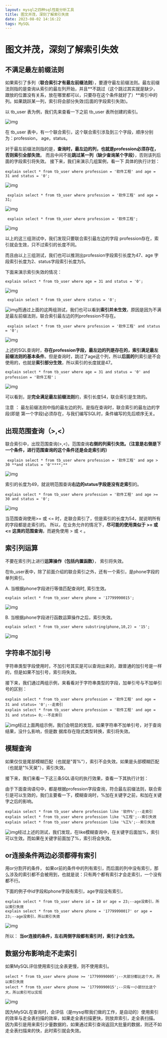 ```yaml
---
layout: mysql之四种sql性能分析工具
title: 图文并茂，深刻了解索引失效
date: 2023-08-02 14:16:22
tags: MySQL
---
```


# 图文并茂，深刻了解索引失效

## 不满足最左前缀法则

如果索引了多列（**联合索引才有最左前缀法则**），要遵守最左前缀法则。最左前缀法则指的是查询从索引的最左列开始，并且**不跳过（这个跳过其实就是缺少，跟放的位置没有关系，放在哪里都可以，只要存在这个条件就好了）**索引中的列。如果跳跃某一列，索引将会部分失效(后面的字段索引失效)。

以 tb_user 表为例，我们先来查看一下之前 tb_user 表所创建的索引。

![img](../pic/%E5%9B%BE%E6%96%87%E5%B9%B6%E8%8C%82%EF%BC%8C%E6%B7%B1%E5%88%BB%E4%BA%86%E8%A7%A3%E7%B4%A2%E5%BC%95%E5%A4%B1%E6%95%88/1690945116338-eed59d7d-1b45-4429-b41e-6875b139659a.png)

在 tb_user 表中，有一个联合索引，这个联合索引涉及到三个字段，顺序分别为：profession， age，status。 

对于最左前缀法则指的是，**查询时，最左边的列，也就是profession必须****存在****，否则索引全部失效**。 而且中间不能**跳过某一列（缺少查询某个字段）**，否则该列后面的字段索引将失效。 接下来，我们来演示几组案例，看一下 具体的执行计划：  

 ` explain select * from tb_user where profession = '软件工程' and age = 31 and status = '0';  `

![img](../pic/%E5%9B%BE%E6%96%87%E5%B9%B6%E8%8C%82%EF%BC%8C%E6%B7%B1%E5%88%BB%E4%BA%86%E8%A7%A3%E7%B4%A2%E5%BC%95%E5%A4%B1%E6%95%88/1690945206081-2f15c516-93da-41ad-b188-eb688d4d8638.png)

```
 explain select * from tb_user where profession = '软件工程' and age = 31;  
```

![img](../pic/%E5%9B%BE%E6%96%87%E5%B9%B6%E8%8C%82%EF%BC%8C%E6%B7%B1%E5%88%BB%E4%BA%86%E8%A7%A3%E7%B4%A2%E5%BC%95%E5%A4%B1%E6%95%88/1690945240392-b4e10935-f451-4257-9f9c-9f87b91950ee.png)

```
 explain select * from tb_user where profession = '软件工程';  
```

![img](../pic/%E5%9B%BE%E6%96%87%E5%B9%B6%E8%8C%82%EF%BC%8C%E6%B7%B1%E5%88%BB%E4%BA%86%E8%A7%A3%E7%B4%A2%E5%BC%95%E5%A4%B1%E6%95%88/1690945267214-6bcfca42-fdca-413b-8555-60924c176dd6.png)

以上的这三组测试中，我们发现只要联合索引最左边的字段 profession存在，索引就会生效，只不过索引的长度不同。 

而且由以上三组测试，我们也可以推测出profession字段索引长度为47、age 字段索引长度为2、status字段索引长度为5。  

下面来演示索引失效的情况：

 `explain select * from tb_user where age = 31 and status = '0';  `

![img](../pic/%E5%9B%BE%E6%96%87%E5%B9%B6%E8%8C%82%EF%BC%8C%E6%B7%B1%E5%88%BB%E4%BA%86%E8%A7%A3%E7%B4%A2%E5%BC%95%E5%A4%B1%E6%95%88/1690945337022-1aec2883-0b10-4a6c-b1ba-f5b5ee5d12c6.png)

```
 explain select * from tb_user where status = '0';  
```

![img](../pic/%E5%9B%BE%E6%96%87%E5%B9%B6%E8%8C%82%EF%BC%8C%E6%B7%B1%E5%88%BB%E4%BA%86%E8%A7%A3%E7%B4%A2%E5%BC%95%E5%A4%B1%E6%95%88/1690945368037-14c7afb8-7093-4659-8e5e-42210ab282b4.png)而通过上面的这两组测试，我们也可以看到**索引并未生效**，原因是因为不满足最左前缀法则，联合索引最左边的列profession不存在。  

```
 explain select * from tb_user where profession = '软件工程' and status = '0';  
```

![img](../pic/%E5%9B%BE%E6%96%87%E5%B9%B6%E8%8C%82%EF%BC%8C%E6%B7%B1%E5%88%BB%E4%BA%86%E8%A7%A3%E7%B4%A2%E5%BC%95%E5%A4%B1%E6%95%88/1690945450679-abd87804-a9e2-4e1a-aa6c-d4c3fb669697.png)

上述的SQL查询时，**存在profession字段，最左边的列是存在的，索引满足最左前缀法则的基本条件**。但是查询时，跳过了age这个列，所以**后面的**列索引是不会使用的，也就是**索引部分生效**，所以索引的长度就是47。  



 `explain select * from tb_user where age = 31 and status = '0' and profession = '软件工程'；  `

![img](../pic/%E5%9B%BE%E6%96%87%E5%B9%B6%E8%8C%82%EF%BC%8C%E6%B7%B1%E5%88%BB%E4%BA%86%E8%A7%A3%E7%B4%A2%E5%BC%95%E5%A4%B1%E6%95%88/1690945536946-0817f6c7-c63b-475d-af0d-bbf273380550.png)

 可以看到，是**完全满足最左前缀法则**的，索引长度54，联合索引是生效的。

注意 ： 最左前缀法则中指的最左边的列，是指在查询时，联合索引的最左边的字段(即是 第一个字段)必须存在，与我们编写SQL时，条件编写的先后顺序无关。  

## 出现范围查询（>,<）

 联合索引中，出现范围查询(>,<)，范围查询**右侧的列索引失效。（注意是右侧是下一个条件，进行范围查询的这个条件还是会走索引的）**

  `  explain select * from tb_user where profession = '软件工程' and age > 30 **and status = '0'****;**  `

![img](../pic/%E5%9B%BE%E6%96%87%E5%B9%B6%E8%8C%82%EF%BC%8C%E6%B7%B1%E5%88%BB%E4%BA%86%E8%A7%A3%E7%B4%A2%E5%BC%95%E5%A4%B1%E6%95%88/1690945706693-aa3835aa-9ffd-4a7b-8d7e-2e3d71afcd7d.png)

 索引的长度为49，就说明范围查询**右边的status字段是没有走索引**的。  

```
explain select * from tb_user where profession = '软件工程' and age >= 30 and status = '0';  
```

![img](../pic/%E5%9B%BE%E6%96%87%E5%B9%B6%E8%8C%82%EF%BC%8C%E6%B7%B1%E5%88%BB%E4%BA%86%E8%A7%A3%E7%B4%A2%E5%BC%95%E5%A4%B1%E6%95%88/1690945801545-99ace104-c5e5-42d4-8975-535dccb42789.png)

 当范围查询使用>= 或 <= 时，走联合索引了，但是索引的长度为54，就说明所有的字段都是走索引的。 所以，在业务允许的情况下，**尽可能的使用类似于 >= 或 <= 这类的范围查询**，而避免使用 > 或 < 。  

## 索引列运算

不要在索引列上进行**运算操作（包括内置函数）**， 索引将失效。  

 在tb_user表中，除了前面介绍的联合索引之外，还有一个索引，是phone字段的单列索引。  



 A. 当根据phone字段进行等值匹配查询时, 索引生效。  

 `explain select * from tb_user where phone = '17799990015';  `

![img](../pic/%E5%9B%BE%E6%96%87%E5%B9%B6%E8%8C%82%EF%BC%8C%E6%B7%B1%E5%88%BB%E4%BA%86%E8%A7%A3%E7%B4%A2%E5%BC%95%E5%A4%B1%E6%95%88/1690954063021-334ecd5a-0151-4a51-83d1-a6c6e12bcb0e.png)

 B. 当根据phone字段进行函数运算操作之后，索引失效。  

  `explain select * from tb_user where substring(phone,10,2) = '15';  `

![img](../pic/%E5%9B%BE%E6%96%87%E5%B9%B6%E8%8C%82%EF%BC%8C%E6%B7%B1%E5%88%BB%E4%BA%86%E8%A7%A3%E7%B4%A2%E5%BC%95%E5%A4%B1%E6%95%88/1690954130740-0134f6c5-3c63-4e65-9853-f2b48aca0b45.png)

## 字符串不加引号

 字符串类型字段使用时，不加引号其实是可以查询出来的，跟普通的加引号是一样的，但是如果不加引号，索引将失效。  

 接下来，我们通过两组示例，来看看对于字符串类型的字段，加单引号与不加单引号的区别：  

```plsql
explain select * from tb_user where profession = '软件工程' and age = 31 and status= '0';--走索引
explain select * from tb_user where profession = '软件工程' and age = 31 and status= 0;--不走索引
```

![img](../pic/%E5%9B%BE%E6%96%87%E5%B9%B6%E8%8C%82%EF%BC%8C%E6%B7%B1%E5%88%BB%E4%BA%86%E8%A7%A3%E7%B4%A2%E5%BC%95%E5%A4%B1%E6%95%88/1690954245118-660b7273-70f9-416c-855c-615430328557.png)经过上面两组示例，我们会明显的发现，如果字符串不加单引号，对于查询结果，没什么影响，但是数 据库存在隐式类型转换，索引将失效。  

## 模糊查询

如果仅仅是尾部模糊匹配（也就是"胥%"），索引不会失效。如果是头部模糊匹配（也就是"%天昊"），索引失效。

接下来，我们来看一下这三条SQL语句的执行效果，查看一下其执行计划：

由于下面查询语句中，都是根据profession字段查询，符合最左前缀法则，联合索引是可以生效的，我们主要看一下，模糊查询时，%加在关键字之前，和加在关键字之后的影响。

```plsql
explain select * from tb_user where profession like '软件%';--走索引
explain select * from tb_user where profession like '%工程';--索引失效
explain select * from tb_user where profession like '%工%';--索引失效
```

![img](../pic/%E5%9B%BE%E6%96%87%E5%B9%B6%E8%8C%82%EF%BC%8C%E6%B7%B1%E5%88%BB%E4%BA%86%E8%A7%A3%E7%B4%A2%E5%BC%95%E5%A4%B1%E6%95%88/1690954406606-ccd16ae9-e5c1-4ea8-a795-86e1a697bab5.png)经过上述的测试，我们发现，在like模糊查询中，在关键字后面加%，索引可以生效。而如果在关键字前面加了%，索引将会失效。  

##  or连接条件两边必须都得有索引

 用or分割开的条件， 如果or前的条件中的列有索引，而后面的列中没有索引，那么涉及的索引都不会被用到，也就是说：只有两个都有索引才会走索引，一个没有都不行。  

下面的例子中id字段和phone字段有索引，age字段没有索引，

```plsql
explain select * from tb_user where id = 10 or age = 23;--age没索引，所以索引失效
explain select * from tb_user where phone = '17799990017' or age = 23;--age没索引，所以索引失效
```

![img](../pic/%E5%9B%BE%E6%96%87%E5%B9%B6%E8%8C%82%EF%BC%8C%E6%B7%B1%E5%88%BB%E4%BA%86%E8%A7%A3%E7%B4%A2%E5%BC%95%E5%A4%B1%E6%95%88/1690954529484-1b294092-354d-4106-bf57-fcb8cfdc798a.png)

所以： **当or连接的条件，左右两侧字段都有索引时，索引才会生效。**  

## 数据分布影响走不走索引

如果MySQL评估使用索引比全表更慢，则不使用索引。  

```plsql
select * from tb_user where phone >= '17799990005';--大部分都比这个大，所以索引失效
select * from tb_user where phone >= '17799990015';--只有一小部分比这个大，所以索引可以实现
```

![img](../pic/%E5%9B%BE%E6%96%87%E5%B9%B6%E8%8C%82%EF%BC%8C%E6%B7%B1%E5%88%BB%E4%BA%86%E8%A7%A3%E7%B4%A2%E5%BC%95%E5%A4%B1%E6%95%88/1690954727607-124bdd0f-1999-420e-8a3a-4e7aa97017e0.png)

因为MySQL在查询时，会评估（是mysql帮我们做的工作，是自动的）使用索引的效率与走全表扫描的效率，如果走全表扫描更快，则放弃索引，走全表扫描。 因为索引是用来索引少量数据的，如果通过索引查询返回大批量的数据，则还不如走全表扫描来的快，此时索引就会失效。  
